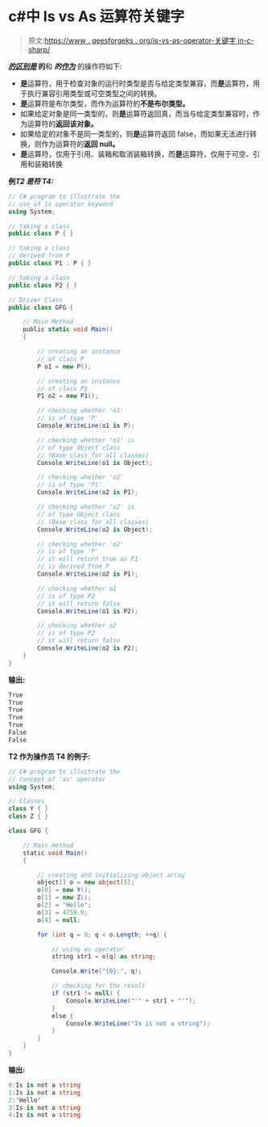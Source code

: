 # c#中 Is vs As 运算符关键字

> 原文:[https://www . geesforgeks . org/is-vs-as-operator-关键字 in-c-sharp/](https://www.geeksforgeeks.org/is-vs-as-operator-keyword-in-c-sharp/)

***[的区别是](https://www.geeksforgeeks.org/c-is-operator-keyword/)* 的**和 ***的[作为](https://www.geeksforgeeks.org/c-as-operator-keyword/)*** 的操作符如下:

*   **是**运算符，用于检查对象的运行时类型是否与给定类型兼容，而**是**运算符，用于执行兼容引用类型或可空类型之间的转换。
*   **是**运算符是布尔类型，而作为运算符的**不是布尔类型。**
*   如果给定对象是同一类型的，则**是**运算符返回真，而当与给定类型兼容时，作为运算符的**返回该对象。**
*   如果给定的对象不是同一类型的，则**是**运算符返回 false，而如果无法进行转换，则作为运算符的**返回 null。**
*   **是**运算符，仅用于引用、装箱和取消装箱转换，而**是**运算符，仅用于可空、引用和装箱转换

**例*T2 是符 T4:***

```cs
// C# program to illustrate the
// use of is operator keyword
using System;

// taking a class
public class P { }

// taking a class
// derived from P
public class P1 : P { }

// taking a class
public class P2 { }

// Driver Class
public class GFG {

    // Main Method
    public static void Main()
    {

        // creating an instance
        // of class P
        P o1 = new P();

        // creating an instance
        // of class P1
        P1 o2 = new P1();

        // checking whether 'o1'
        // is of type 'P'
        Console.WriteLine(o1 is P);

        // checking whether 'o1' is
        // of type Object class
        // (Base class for all classes)
        Console.WriteLine(o1 is Object);

        // checking whether 'o2'
        // is of type 'P1'
        Console.WriteLine(o2 is P1);

        // checking whether 'o2' is
        // of type Object class
        // (Base class for all classes)
        Console.WriteLine(o2 is Object);

        // checking whether 'o2'
        // is of type 'P'
        // it will return true as P1
        // is derived from P
        Console.WriteLine(o2 is P1);

        // checking whether o1
        // is of type P2
        // it will return false
        Console.WriteLine(o1 is P2);

        // checking whether o2
        // is of type P2
        // it will return false
        Console.WriteLine(o2 is P2);
    }
}
```

**输出:**

```cs
True
True
True
True
True
False
False

```

**T2 作为操作员 T4 的例子:**

```cs
// C# program to illustrate the
// concept of 'as' operator
using System;

// Classes
class Y { }
class Z { }

class GFG {

    // Main method
    static void Main()
    {

        // creating and initializing object array
        object[] o = new object[5];
        o[0] = new Y();
        o[1] = new Z();
        o[2] = "Hello";
        o[3] = 4759.0;
        o[4] = null;

        for (int q = 0; q < o.Length; ++q) {

            // using as operator
            string str1 = o[q] as string;

            Console.Write("{0}:", q);

            // checking for the result
            if (str1 != null) {
                Console.WriteLine("'" + str1 + "'");
            }
            else {
                Console.WriteLine("Is is not a string");
            }
        }
    }
}
```

**输出:**

```cs
0:Is is not a string
1:Is is not a string
2:'Hello'
3:Is is not a string
4:Is is not a string

```